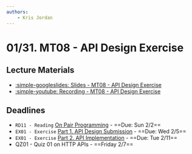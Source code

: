 ```yaml
---
authors:
    - Kris Jordan
---
```


# 01/31. MT08 - API Design Exercise

## Lecture Materials

* [:simple-googleslides: Slides - MT08 - API Design Exercise](https://docs.google.com/presentation/d/1Zq_z7ky97lfmAxHmKQZ04BS4-f3jw-l9irWK3NDIVtA/edit?usp=sharing)
* [:simple-youtube: Recording - MT08 - API Design Exercise](https://youtube.com/live/QOWjc45BhW8?feature=share)

## Deadlines

* `RD11 - Reading` [On Pair Programming](https://martinfowler.com/articles/on-pair-programming.html) - ==Due: Sun 2/2==
* `EX01 - Exercise` [Part 1. API Design Submission](../resources/exercises/ex01-api-design.md) - ==Due: Wed 2/5==
* `EX01 - Exercise` [Part 2. API Implementation](../resources/exercises/ex01-api-design.md) - ==Due: Tue 2/11==
* QZ01 - Quiz 01 on HTTP APIs - ==Friday 2/7==